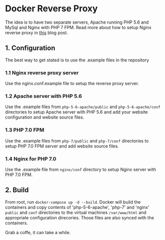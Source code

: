 # Docker Reverse Proxy

The idea is to have two separate servers, Apache running PHP 5.6 and MySql and Nginx with PHP 7 FPM.
Read more about how to setup Nginx reverse proxy in [this](https://www.thepolyglotdeveloper.com/2017/03/nginx-reverse-proxy-containerized-docker-applications/) blog post.

## 1. Configuration

The best way to get stated is to use the .example files in the repository

### 1.1 Nginx reverse proxy server

Use the nginx.conf.example file to setup the reverse proxy server.

### 1.2 Apache server with PHP 5.6

Use the .example files from `php-5-6-apache/public` and `php-5-6-apache/conf` directories to setup Apache server with PHP 5.6 and add your website configuration and website source files.

### 1.3 PHP 7.0 FPM

Use the .example files from `php-7/public` and `php-7/conf` directories to setup PHP 7.0 FPM server and add website source files.

### 1.4 Nginx for PHP 7.0

Use the .example file from  `nginx/conf` directory to setup Nginx server with PHP 7.0 FPM.

## 2. Build

From root, run `docker-compose up -d --build`. Docker will build the containers and copy contents of 'php-5-6-apache', 'php-7' and 'nginx' `public` and `conf` directories to the virtual machines `/var/www/html` and appropriate configuration direcories. Those files are also synced with the containers.

Grab a coffe, it can take a while.
